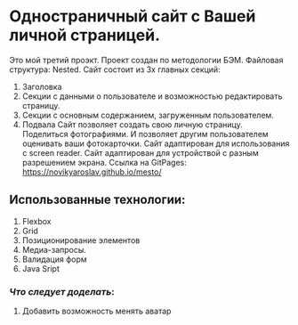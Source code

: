 # Одностраничный сайт с Вашей личной страницей.
Это мой третий проэкт.
Проект создан по методологии БЭМ. Файловая структура: Nested.
Сайт состоит из 3х главных секций:
1. Заголовка
2. Секции с данными о пользователе и возможностью редактировать страницу.
3. Секции с основным содержанием, загруженным пользователем.
4. Подвала
Сайт позволяет создать свою личную страницу. Поделиться фотографиями. И позволяет другим пользователем оценивать ваши фотокарточки.
Сайт адаптирован для использования с screen reader.
Сайт адаптирован для устройствой с разным разрешением экрана.
Ссылка на GitPages: https://novikyaroslav.github.io/mesto/ 

## Использованные технологии:
1. Flexbox
2. Grid
2. Позиционирование элементов
3. Медиа-запросы.
4. Валидация форм
5. Java Sript


### *Что следует доделать*:
1. Добавить возможность менять аватар 
 

